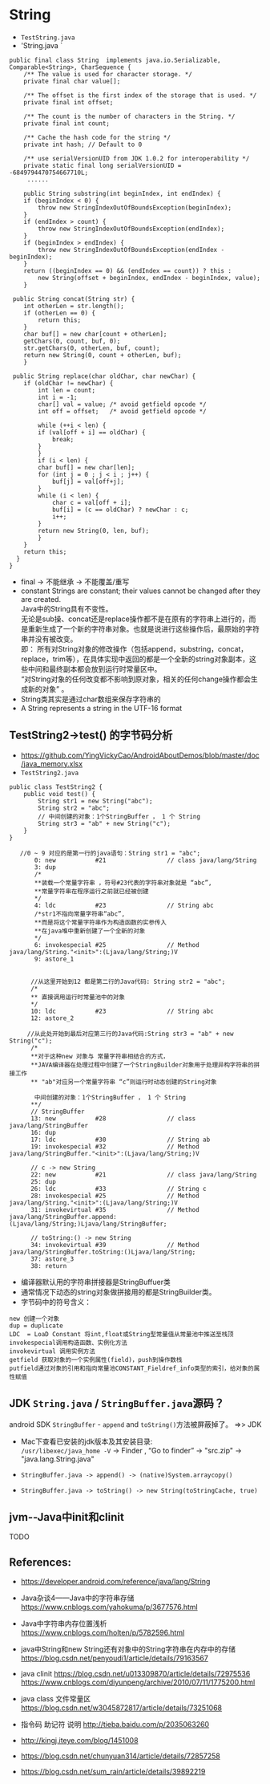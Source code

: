 #  String

- `TestString.java`  
- 'String.java `

```
public final class String  implements java.io.Serializable, Comparable<String>, CharSequence {
    /** The value is used for character storage. */
    private final char value[];
 
    /** The offset is the first index of the storage that is used. */
    private final int offset;
 
    /** The count is the number of characters in the String. */
    private final int count;
 
    /** Cache the hash code for the string */
    private int hash; // Default to 0
 
    /** use serialVersionUID from JDK 1.0.2 for interoperability */
    private static final long serialVersionUID = -6849794470754667710L;
     ......
     
    public String substring(int beginIndex, int endIndex) {
    if (beginIndex < 0) {
        throw new StringIndexOutOfBoundsException(beginIndex);
    }
    if (endIndex > count) {
        throw new StringIndexOutOfBoundsException(endIndex);
    }
    if (beginIndex > endIndex) {
        throw new StringIndexOutOfBoundsException(endIndex - beginIndex);
    }
    return ((beginIndex == 0) && (endIndex == count)) ? this :
        new String(offset + beginIndex, endIndex - beginIndex, value);
    }
 
 public String concat(String str) {
    int otherLen = str.length();
    if (otherLen == 0) {
        return this;
    }
    char buf[] = new char[count + otherLen];
    getChars(0, count, buf, 0);
    str.getChars(0, otherLen, buf, count);
    return new String(0, count + otherLen, buf);
    }
 
 public String replace(char oldChar, char newChar) {
    if (oldChar != newChar) {
        int len = count;
        int i = -1;
        char[] val = value; /* avoid getfield opcode */
        int off = offset;   /* avoid getfield opcode */
 
        while (++i < len) {
        if (val[off + i] == oldChar) {
            break;
        }
        }
        if (i < len) {
        char buf[] = new char[len];
        for (int j = 0 ; j < i ; j++) {
            buf[j] = val[off+j];
        }
        while (i < len) {
            char c = val[off + i];
            buf[i] = (c == oldChar) ? newChar : c;
            i++;
        }
        return new String(0, len, buf);
        }
    }
    return this;
  }   
}
```

- final -> 不能继承 -> 不能覆盖/重写
- constant
Strings are constant; their values cannot be changed after they are created.  
Java中的String具有不变性。       
无论是sub操、concat还是replace操作都不是在原有的字符串上进行的，而是重新生成了一个新的字符串对象。也就是说进行这些操作后，最原始的字符串并没有被改变。  
即： 所有对String对象的修改操作（包括append，substring，concat，replace，trim等），在具体实现中返回的都是一个全新的string对象副本，这些中间和最终副本都会放到运行时常量区中。  
“对String对象的任何改变都不影响到原对象，相关的任何change操作都会生成新的对象” 。    
- String类其实是通过char数组来保存字符串的
- A String represents a string in the UTF-16 format  

##  TestString2->test()   的字节码分析  
- https://github.com/YingVickyCao/AndroidAboutDemos/blob/master/doc/java_memory.xlsx
- `TestString2.java`


```
public class TestString2 {
    public void test() {
        String str1 = new String("abc");
        String str2 = "abc";
        // 中间创建的对象：1个StringBuffer ， 1 个 String
        String str3 = "ab" + new String("c");
    }
}
```

```
   //0 ~ 9 对应的是第一行的java语句：String str1 = "abc";
       0: new           #21                 // class java/lang/String
       3: dup
       /*
       **装载一个常量字符串 ，符号#23代表的字符串对象就是 “abc”,
       **常量字符串在程序运行之前就已经被创建
       */
       4: ldc           #23                 // String abc
       /*str1不指向常量字符串“abc”,
       **而是将这个常量字符串作为构造函数的实参传入
       **在java堆中重新创建了一个全新的对象
       */
       6: invokespecial #25                 // Method java/lang/String."<init>":(Ljava/lang/String;)V
       9: astore_1


      //从这里开始到12 都是第二行的Java代码: String str2 = "abc";
      /*
      ** 直接调用运行时常量池中的对象
      */
      10: ldc           #23                 // String abc
      12: astore_2

     //从此处开始到最后对应第三行的Java代码:String str3 = "ab" + new String("c");
      /*
      **对于这种new 对象与 常量字符串相结合的方式，
      **JAVA编译器在处理过程中创建了一个StringBuilder对象用于处理异构字符串的拼接工作
      ** "ab"对应另一个常量字符串 “c”则运行时动态创建的String对象

       中间创建的对象：1个StringBuffer ， 1 个 String
      **/
      // StringBuffer
      13: new           #28                 // class java/lang/StringBuffer
      16: dup
      17: ldc           #30                 // String ab
      19: invokespecial #32                 // Method java/lang/StringBuffer."<init>":(Ljava/lang/String;)V

      // c -> new String
      22: new           #21                 // class java/lang/String
      25: dup
      26: ldc           #33                 // String c
      28: invokespecial #25                 // Method java/lang/String."<init>":(Ljava/lang/String;)V
      31: invokevirtual #35                 // Method java/lang/StringBuffer.append:(Ljava/lang/String;)Ljava/lang/StringBuffer;

      // toString:() -> new String
      34: invokevirtual #39                 // Method java/lang/StringBuffer.toString:()Ljava/lang/String;
      37: astore_3
      38: return
```

- 编译器默认用的字符串拼接器是StringBuffuer类
- 通常情况下动态的string对象做拼接用的都是StringBuilder类。 
-  字节码中的符号含义：    
```
new 创建一个对象
dup = duplicate
LDC  = LoaD Constant 将int,float或String型常量值从常量池中推送至栈顶 
invokespecial调用构造函数、实例化方法
invokevirtual 调用实例方法 
getfield 获取对象的一个实例属性(field)，push到操作数栈
putfield通过对象的引用和指向常量池CONSTANT_Fieldref_info类型的索引，给对象的属性赋值
```

## JDK `String.java` / `StringBuffer.java`源码？  

android SDK `StringBuffer` - `append` and `toString()`方法被屏蔽掉了。 =>> JDK   

- Mac下查看已安装的jdk版本及其安装目录:   
`/usr/libexec/java_home -V` -> Finder , “Go to finder”  -> "src.zip" -> "java.lang.String.java"

- `StringBuffer.java -> append() -> (native)System.arraycopy()`      
- `StringBuffer.java -> toString() -> new String(toStringCache, true)`       

## jvm--Java中init和clinit
TODO

 
## References:
- https://developer.android.com/reference/java/lang/String

- Java杂谈4——Java中的字符串存储  https://www.cnblogs.com/yahokuma/p/3677576.html
- Java中字符串内存位置浅析 https://www.cnblogs.com/holten/p/5782596.html
- java中String和new String还有对象中的String字符串在内存中的存储   https://blog.csdn.net/penyoudi1/article/details/79163567
- java clinit
https://blog.csdn.net/u013309870/article/details/72975536  
https://www.cnblogs.com/diyunpeng/archive/2010/07/11/1775200.html
- java class 文件常量区 https://blog.csdn.net/w3045872817/article/details/73251068  

- 指令码 助记符 说明  http://tieba.baidu.com/p/2035063260  
- http://kingj.iteye.com/blog/1451008
- https://blog.csdn.net/chunyuan314/article/details/72857258
- https://blog.csdn.net/sum_rain/article/details/39892219